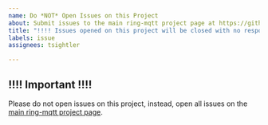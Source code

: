 ```yaml
---
name: Do *NOT* Open Issues on this Project
about: Submit issues to the main ring-mqtt project page at https://github.com/tsightler/ring-mqtt
title: "!!!! Issues opened on this project will be closed with no response !!!!"
labels: issue
assignees: tsightler

---
```


## !!!! Important !!!!
Please do not open issues on this project, instead, open all issues on the [main ring-mqtt project page](https://github.com/tsightler/ring-mqtt).
